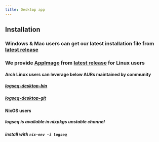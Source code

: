 ```yaml
---
title: Desktop app
---
```


## Installation 
### Windows & Mac users can get our latest installation file from [latest release](https://github.com/logseq/logseq/releases/latest)
### We provide [AppImage](https://appimage.org/) from [latest release](https://github.com/logseq/logseq/releases/latest) for Linux users
#### Arch Linux users can leverage below AURs maintained by community
##### [logseq-desktop-bin](https://aur.archlinux.org/packages/logseq-desktop-bin/)
##### [logseq-desktop-git](https://aur.archlinux.org/packages/logseq-desktop-git/)
#### NixOS users
##### logseq is available in nixpkgs unstable channel
##### install with `nix-env -i logseq`
